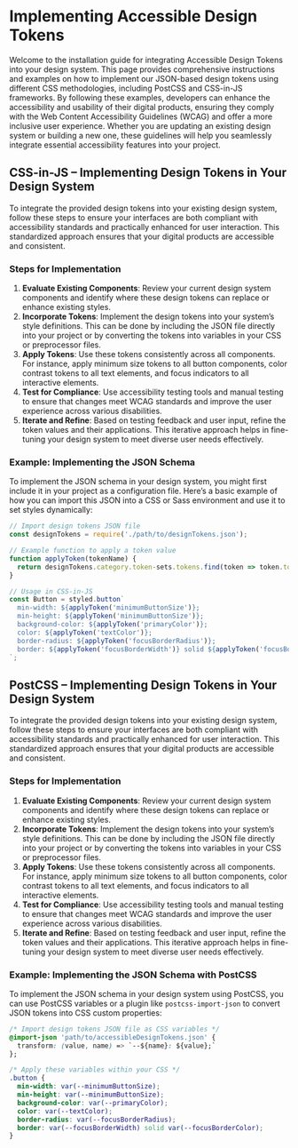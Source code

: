 # Implementing Accessible Design Tokens
Welcome to the installation guide for integrating Accessible Design Tokens into your design system. This page provides comprehensive instructions and examples on how to implement our JSON-based design tokens using different CSS methodologies, including PostCSS and CSS-in-JS frameworks. By following these examples, developers can enhance the accessibility and usability of their digital products, ensuring they comply with the Web Content Accessibility Guidelines (WCAG) and offer a more inclusive user experience. Whether you are updating an existing design system or building a new one, these guidelines will help you seamlessly integrate essential accessibility features into your project.


## CSS-in-JS – Implementing Design Tokens in Your Design System

To integrate the provided design tokens into your existing design system, follow these steps to ensure your interfaces are both compliant with accessibility standards and practically enhanced for user interaction. This standardized approach ensures that your digital products are accessible and consistent.

### Steps for Implementation
1. **Evaluate Existing Components**: Review your current design system components and identify where these design tokens can replace or enhance existing styles.
2. **Incorporate Tokens**: Implement the design tokens into your system’s style definitions. This can be done by including the JSON file directly into your project or by converting the tokens into variables in your CSS or preprocessor files.
3. **Apply Tokens**: Use these tokens consistently across all components. For instance, apply minimum size tokens to all button components, color contrast tokens to all text elements, and focus indicators to all interactive elements.
4. **Test for Compliance**: Use accessibility testing tools and manual testing to ensure that changes meet WCAG standards and improve the user experience across various disabilities.
5. **Iterate and Refine**: Based on testing feedback and user input, refine the token values and their applications. This iterative approach helps in fine-tuning your design system to meet diverse user needs effectively.

### Example: Implementing the JSON Schema
To implement the JSON schema in your design system, you might first include it in your project as a configuration file. Here’s a basic example of how you can import this JSON into a CSS or Sass environment and use it to set styles dynamically:

```javascript
// Import design tokens JSON file
const designTokens = require('./path/to/designTokens.json');

// Example function to apply a token value
function applyToken(tokenName) {
  return designTokens.category.token-sets.tokens.find(token => token.token-name === tokenName).value;
}

// Usage in CSS-in-JS
const Button = styled.button`
  min-width: ${applyToken('minimumButtonSize')};
  min-height: ${applyToken('minimumButtonSize')};
  background-color: ${applyToken('primaryColor')};
  color: ${applyToken('textColor')};
  border-radius: ${applyToken('focusBorderRadius')};
  border: ${applyToken('focusBorderWidth')} solid ${applyToken('focusBorderColor')};
`;
```

## PostCSS – Implementing Design Tokens in Your Design System

To integrate the provided design tokens into your existing design system, follow these steps to ensure your interfaces are both compliant with accessibility standards and practically enhanced for user interaction. This standardized approach ensures that your digital products are accessible and consistent.

### Steps for Implementation
1. **Evaluate Existing Components**: Review your current design system components and identify where these design tokens can replace or enhance existing styles.
2. **Incorporate Tokens**: Implement the design tokens into your system’s style definitions. This can be done by including the JSON file directly into your project or by converting the tokens into variables in your CSS or preprocessor files.
3. **Apply Tokens**: Use these tokens consistently across all components. For instance, apply minimum size tokens to all button components, color contrast tokens to all text elements, and focus indicators to all interactive elements.
4. **Test for Compliance**: Use accessibility testing tools and manual testing to ensure that changes meet WCAG standards and improve the user experience across various disabilities.
5. **Iterate and Refine**: Based on testing feedback and user input, refine the token values and their applications. This iterative approach helps in fine-tuning your design system to meet diverse user needs effectively.

### Example: Implementing the JSON Schema with PostCSS
To implement the JSON schema in your design system using PostCSS, you can use PostCSS variables or a plugin like `postcss-import-json` to convert JSON tokens into CSS custom properties:

```css
/* Import design tokens JSON file as CSS variables */
@import-json 'path/to/accessibleDesignTokens.json' {
  transform: (value, name) => `--${name}: ${value};`
};

/* Apply these variables within your CSS */
.button {
  min-width: var(--minimumButtonSize);
  min-height: var(--minimumButtonSize);
  background-color: var(--primaryColor);
  color: var(--textColor);
  border-radius: var(--focusBorderRadius);
  border: var(--focusBorderWidth) solid var(--focusBorderColor);
}
